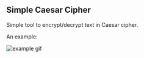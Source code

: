## Simple Caesar Cipher

Simple tool to encrypt/decrypt text in Caesar cipher.

An example:

![example gif]("/example-gif/example.gif")